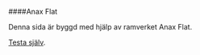 ####Anax Flat

Denna sida är byggd med hjälp av ramverket Anax Flat.

[Testa själv](http://dbwebb.se/kunskap/bygg-me-sida-med-anax-flat).
